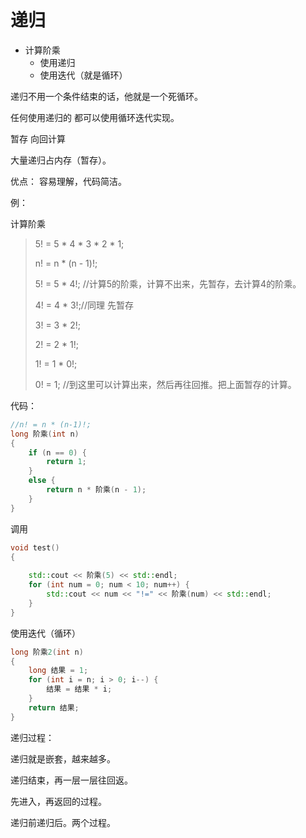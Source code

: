 # 递归

- 计算阶乘
  - 使用递归
  - 使用迭代（就是循环）

递归不用一个条件结束的话，他就是一个死循环。

任何使用递归的 都可以使用循环迭代实现。

暂存
向回计算 

大量递归占内存（暂存）。

优点：
容易理解，代码简洁。

例：

计算阶乘

> 5! = 5 * 4 * 3 * 2 * 1;
>
> n! = n * (n - 1)!;
>
> 5! = 5 * 4!; //计算5的阶乘，计算不出来，先暂存，去计算4的阶乘。
>
> 4! = 4 * 3!;//同理 先暂存
>
> 3! = 3 * 2!;
>
> 2! = 2 * 1!;
>
> 1! = 1 * 0!;
>
> 0! = 1; //到这里可以计算出来，然后再往回推。把上面暂存的计算。

代码：

```c++
//n! = n * (n-1)!;
long 阶乘(int n)
{
    if (n == 0) {
        return 1;
    }
    else {
        return n * 阶乘(n - 1);
    }
}
```

调用

```c++
void test()
{
    
    std::cout << 阶乘(5) << std::endl;
    for (int num = 0; num < 10; num++) {
        std::cout << num << "!=" << 阶乘(num) << std::endl;
    }
}
```

使用迭代（循环）

```c++
long 阶乘2(int n)
{
    long 结果 = 1;
    for (int i = n; i > 0; i--) {
        结果 = 结果 * i;
    }
    return 结果;
}
```

递归过程：

递归就是嵌套，越来越多。

递归结束，再一层一层往回返。

先进入，再返回的过程。

递归前递归后。两个过程。


